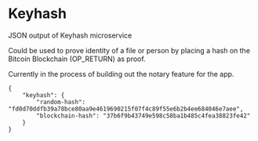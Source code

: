 # Keyhash
<p>JSON output of Keyhash microservice</p>
<p>Could be used to prove identity of a file or person by placing a hash on the Bitcoin Blockchain (OP_RETURN) as proof.</p>
<p>Currently in the process of building out the notary feature for the app.</p>
<pre><code>{
    "keyhash": {
        "random-hash": "fd0d70ddfb39a78bce80aa9e4619690215f07f4c89f55e6b2b4ee684046e7aee",
        "blockchain-hash": "37b6f9b43749e598c58ba1b485c4fea38823fe42"
    }
}
</code>
</pre>
